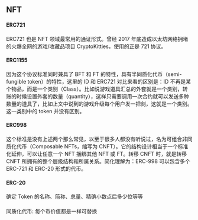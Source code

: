 ## NFT

#### ERC721

ERC721 也是 NFT 领域最常用的通证形式。曾经 2017 年底造成以太坊网络拥堵的火爆全网的游戏/收藏品项目 CryptoKitties，使用的正是 721 协议。

#### ERC1155

因为这个协议标准同时兼具了 BFT 和 FT 的特性，具有半同质化代币（semi-fungible token）的特性，这里的 ID 和 ERC721 对比来看的区别是：ID 不再是某个物品，而是一个类别（Class）。比如说游戏道具汇总的外套就是一个类别，转账的时候设置外套的数量（quantity），这样只需要调用一次合约就可以发送多种数量的道具了，比如上文中说到的游戏升级每个用户发一把剑，这就是一个类别。这一类别中的 token 并没有区别。

#### ERC998

这个标准是没有上述两个那么常见，以至于很多人都没有听说过，名为可组合非同质化代币（Composable NFTs，缩写为 CNFT）。它的结构设计相当于一个标准化延伸，可以让任意一个 NFT 捆绑其他 NFT 或 FT。转移 CNFT 时，就是转移 CNFT 所拥有的整个层级结构和所属关系。简化理解为：ERC-998 可以包含多个 ERC-721 和 ERC-20 形式的代币。

#### ERC-20

确定 Token 的名称、简称、总量、精确小数点后多少位等等

####

同质化代币: 每个币价值都是一样可替换
